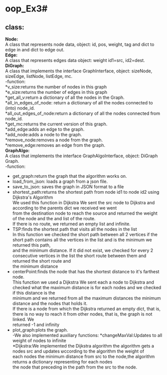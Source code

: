 # oop_Ex3#
class:
---------
**Node:**<br />
A class that represents node data, object: id, pos, weight, tag and dict to edge in and dict to edge out. <br />
**Edge:** <br />
A class that represents edges data object: weight id1=src, id2=dest. <br />
**DiGraph:** <br />
A class that implements the interface GraphInterface, object: sizeNode, sizeEdge, listNode, listEdge, mc. <br />
-function: <br />
*v_size:returns the number of nodes in this graph <br />
*e_size:returns the number of edges in this graph <br />
*get_all_v:return a dictionary of all the nodes in the Graph. <br />
*all_in_edges_of_node: return a dictionary of all the nodes connected to (into) node_id. <br />
*all_out_edges_of_node:return a dictionary of all the nodes connected from node_id. <br />
*get_mc:returns the current version of this graph. <br />
*add_edge:adds an edge to the graph. <br />
*add_node:adds a node to the graph. <br />
*remove_node:removes a node from the graph. <br />
*remove_edge:removes an edge from the graph. <br />
**GraphAlgo:** <br />
A class that implements the interface GraphAlgoInterface, object: DiGraph Graph. <br />
-function: <br />
* get_graph:return the graph that the algorithm works on. <br />
* load_from_json: loads a graph from a json file. <br />
* save_to_json: saves the graph in JSON format to a file <br />
* shortest_path:returns the shortest path from node id1 to node id2 using Dijkstra's Algorithm <br />
   We used this function in Dijkstra We sent the src node to Dijkstra and according to the parents dict we received we went <br />
   from the destination node to reach the source and returned the weight of the node and the and list of the route. <br />
   If there is no route, we returned an empty list and infinite. <br />
* TSP:finds the shortest path that visits all the nodes in the list <br />
   In this function we checked the short path between all 2 vertices if the short path contains all the vertices in the list and is the minimum we returned this path, <br />        and the minimum distance. If it did not exist, we checked for every 2 consecutive vertices in the list the short route between them and returned the short route and   <br />    the minimum distance<br />
* centerPoint:finds the node that has the shortest distance to it's farthest node. <br />
   This function we used a Dijkstra We sent each a node to Dijkstra and checked what the maximum distance is for each nodes and we checked if this distance is the    <br />        minimum and we returned from all the maximum distances the minimum distance and the nodes that holds it. <br />
   If there is a node from which the Dijkstra returned an empty dict, that is, there is no way to reach it from other nodes, that is, the graph is not linked. We       <br />      returned -1 and infinity 
* plot_graph:plots the graph. <br />
-We also implemented auxiliary functions:
*changeMaxVal:Updates to all weight of nodes to infinite <br />
*Dijkstra:We implemented the Dijkstra algorithm the algorithm gets a nodes src and updates שccording to the algorithm the weight of <br />                                                 each nodes the minimum distance from src to the node,the algorithm returns a dictionary representing for each nodes  <br />                                                       the node that preceding in the path from the src to the node.<br />

  



